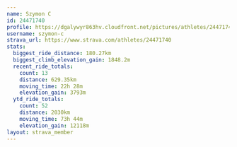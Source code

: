 ```yaml
---
name: Szymon C
id: 24471740
profile: https://dgalywyr863hv.cloudfront.net/pictures/athletes/24471740/7213253/3/large.jpg
username: szymon-c
strava_url: https://www.strava.com/athletes/24471740
stats:
  biggest_ride_distance: 180.27km
  biggest_climb_elevation_gain: 1848.2m
  recent_ride_totals:
    count: 13
    distance: 629.35km
    moving_time: 22h 28m
    elevation_gain: 3793m
  ytd_ride_totals:
    count: 52
    distance: 2030km
    moving_time: 73h 44m
    elevation_gain: 12118m
layout: strava_member
--- 
```

